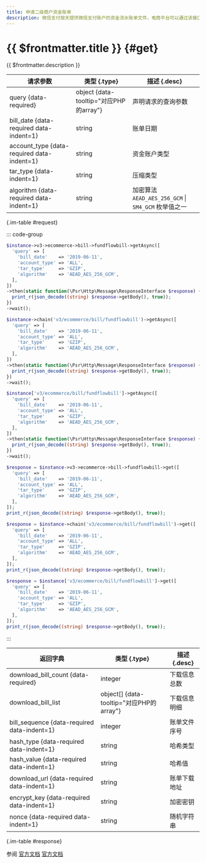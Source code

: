 ```yaml
---
title: 申请二级商户资金账单
description: 微信支付按天提供微信支付账户的资金流水账单文件，电商平台可以通过该接口获取二级商户账单文件的下载地址。文件内包含电商平台二级商户资金操作相关的业务单号、收支金额、记账时间等信息，供电商平台进行核对。
---
```


# {{ $frontmatter.title }} {#get}

{{ $frontmatter.description }}

| 请求参数 | 类型 {.type} | 描述 {.desc}
| --- | --- | ---
| query {data-required} | object {data-tooltip="对应PHP的array"} | 声明请求的查询参数
| bill_date {data-required data-indent=1} | string | 账单日期
| account_type {data-required data-indent=1} | string | 资金账户类型
| tar_type {data-indent=1} | string | 压缩类型
| algorithm {data-required data-indent=1} | string | 加密算法<br/>`AEAD_AES_256_GCM` \| `SM4_GCM` 枚举值之一

{.im-table #request}

::: code-group

```php [异步纯链式]
$instance->v3->ecommerce->bill->fundflowbill->getAsync([
  'query' => [
    'bill_date'    => '2019-06-11',
    'account_type' => 'ALL',
    'tar_type'     => 'GZIP',
    'algorithm'    => 'AEAD_AES_256_GCM',
  ],
])
->then(static function(\Psr\Http\Message\ResponseInterface $response) {
  print_r(json_decode((string) $response->getBody(), true));
})
->wait();
```

```php [异步声明式]
$instance->chain('v3/ecommerce/bill/fundflowbill')->getAsync([
  'query' => [
    'bill_date'    => '2019-06-11',
    'account_type' => 'ALL',
    'tar_type'     => 'GZIP',
    'algorithm'    => 'AEAD_AES_256_GCM',
  ],
])
->then(static function(\Psr\Http\Message\ResponseInterface $response) {
  print_r(json_decode((string) $response->getBody(), true));
})
->wait();
```

```php [异步属性式]
$instance['v3/ecommerce/bill/fundflowbill']->getAsync([
  'query' => [
    'bill_date'    => '2019-06-11',
    'account_type' => 'ALL',
    'tar_type'     => 'GZIP',
    'algorithm'    => 'AEAD_AES_256_GCM',
  ],
])
->then(static function(\Psr\Http\Message\ResponseInterface $response) {
  print_r(json_decode((string) $response->getBody(), true));
})
->wait();
```

```php [同步纯链式]
$response = $instance->v3->ecommerce->bill->fundflowbill->get([
  'query' => [
    'bill_date'    => '2019-06-11',
    'account_type' => 'ALL',
    'tar_type'     => 'GZIP',
    'algorithm'    => 'AEAD_AES_256_GCM',
  ],
]);
print_r(json_decode((string) $response->getBody(), true));
```

```php [同步声明式]
$response = $instance->chain('v3/ecommerce/bill/fundflowbill')->get([
  'query' => [
    'bill_date'    => '2019-06-11',
    'account_type' => 'ALL',
    'tar_type'     => 'GZIP',
    'algorithm'    => 'AEAD_AES_256_GCM',
  ],
]);
print_r(json_decode((string) $response->getBody(), true));
```

```php [同步属性式]
$response = $instance['v3/ecommerce/bill/fundflowbill']->get([
  'query' => [
    'bill_date'    => '2019-06-11',
    'account_type' => 'ALL',
    'tar_type'     => 'GZIP',
    'algorithm'    => 'AEAD_AES_256_GCM',
  ],
]);
print_r(json_decode((string) $response->getBody(), true));
```

:::

| 返回字典 | 类型 {.type} | 描述 {.desc}
| --- | --- | ---
| download_bill_count {data-required} | integer | 下载信息总数
| download_bill_list | object[] {data-tooltip="对应PHP的array"} | 下载信息明细
| bill_sequence {data-required data-indent=1} | integer | 账单文件序号
| hash_type {data-required data-indent=1} | string | 哈希类型
| hash_value {data-required data-indent=1} | string | 哈希值
| download_url {data-required data-indent=1} | string | 账单下载地址
| encrypt_key {data-required data-indent=1} | string | 加密密钥
| nonce {data-required data-indent=1} | string | 随机字符串

{.im-table #response}

参阅 [官方文档](https://pay.weixin.qq.com/docs/partner/apis/bill-download/sub-merchant-fund-flow-bill/get-sub-merchant-fund-flow-bill.html) [官方文档](https://pay.weixin.qq.com/wiki/doc/apiv3_partner/apis/chapter7_9_5.shtml)
